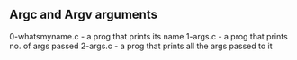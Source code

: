 ## Argc and Argv arguments
0-whatsmyname.c - a prog that prints its name
1-args.c - a prog that prints no. of args passed
2-args.c - a prog that prints all the args passed to it
